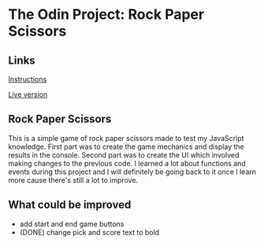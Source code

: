 # The Odin Project: Rock Paper Scissors

## Links
[Instructions](https://www.theodinproject.com/lessons/foundations-rock-paper-scissors)

[Live version](https://itsechi.github.io/rock-paper-scissors/)

## Rock Paper Scissors
This is a simple game of rock paper scissors made to test my JavaScript knowledge.
First part was to create the game mechanics and display the results in the console. Second part was to create the UI which involved making changes to the previous code. I learned a lot about functions and events during this project and I will definitely be going back to it once I learn more cause there's still a lot to improve. 

## What could be improved
* add start and end game buttons
* (DONE) change pick and score text to bold 